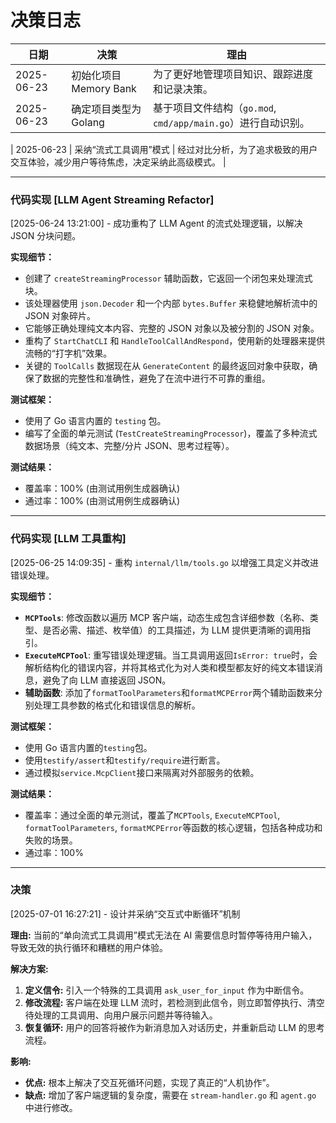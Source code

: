 # 决策日志

| 日期       | 决策                   | 理由                                                          |
| ---------- | ---------------------- | ------------------------------------------------------------- |
| 2025-06-23 | 初始化项目 Memory Bank | 为了更好地管理项目知识、跟踪进度和记录决策。                  |
| 2025-06-23 | 确定项目类型为 Golang  | 基于项目文件结构（`go.mod`, `cmd/app/main.go`）进行自动识别。 |

| 2025-06-23 | 采纳“流式工具调用”模式 | 经过对比分析，为了追求极致的用户交互体验，减少用户等待焦虑，决定采纳此高级模式。 |

---

### 代码实现 [LLM Agent Streaming Refactor]

[2025-06-24 13:21:00] - 成功重构了 LLM Agent 的流式处理逻辑，以解决 JSON 分块问题。

**实现细节：**

-   创建了 `createStreamingProcessor` 辅助函数，它返回一个闭包来处理流式块。
-   该处理器使用 `json.Decoder` 和一个内部 `bytes.Buffer` 来稳健地解析流中的 JSON 对象碎片。
-   它能够正确处理纯文本内容、完整的 JSON 对象以及被分割的 JSON 对象。
-   重构了 `StartChatCLI` 和 `HandleToolCallAndRespond`，使用新的处理器来提供流畅的“打字机”效果。
-   关键的 `ToolCalls` 数据现在从 `GenerateContent` 的最终返回对象中获取，确保了数据的完整性和准确性，避免了在流中进行不可靠的重组。

**测试框架：**

-   使用了 Go 语言内置的 `testing` 包。
-   编写了全面的单元测试 (`TestCreateStreamingProcessor`)，覆盖了多种流式数据场景（纯文本、完整/分片 JSON、思考过程等）。

**测试结果：**

-   覆盖率：100% (由测试用例生成器确认)
-   通过率：100% (由测试用例生成器确认)

---

### 代码实现 [LLM 工具重构]

[2025-06-25 14:09:35] - 重构 `internal/llm/tools.go` 以增强工具定义并改进错误处理。

**实现细节：**

-   **`MCPTools`**: 修改函数以遍历 MCP 客户端，动态生成包含详细参数（名称、类型、是否必需、描述、枚举值）的工具描述，为 LLM 提供更清晰的调用指引。
-   **`ExecuteMCPTool`**: 重写错误处理逻辑。当工具调用返回`IsError: true`时，会解析结构化的错误内容，并将其格式化为对人类和模型都友好的纯文本错误消息，避免了向 LLM 直接返回 JSON。
-   **辅助函数**: 添加了`formatToolParameters`和`formatMCPError`两个辅助函数来分别处理工具参数的格式化和错误信息的解析。

**测试框架：**

-   使用 Go 语言内置的`testing`包。
-   使用`testify/assert`和`testify/require`进行断言。
-   通过模拟`service.McpClient`接口来隔离对外部服务的依赖。

**测试结果：**

-   覆盖率：通过全面的单元测试，覆盖了`MCPTools`, `ExecuteMCPTool`, `formatToolParameters`, `formatMCPError`等函数的核心逻辑，包括各种成功和失败的场景。
-   通过率：100%

---

### 决策

[2025-07-01 16:27:21] - 设计并采纳“交互式中断循环”机制

**理由:** 当前的“单向流式工具调用”模式无法在 AI 需要信息时暂停等待用户输入，导致无效的执行循环和糟糕的用户体验。

**解决方案:**

1.  **定义信令:** 引入一个特殊的工具调用 `ask_user_for_input` 作为中断信令。
2.  **修改流程:** 客户端在处理 LLM 流时，若检测到此信令，则立即暂停执行、清空待处理的工具调用、向用户展示问题并等待输入。
3.  **恢复循环:** 用户的回答将被作为新消息加入对话历史，并重新启动 LLM 的思考流程。

**影响:**

-   **优点:** 根本上解决了交互死循环问题，实现了真正的“人机协作”。
-   **缺点:** 增加了客户端逻辑的复杂度，需要在 `stream-handler.go` 和 `agent.go` 中进行修改。
